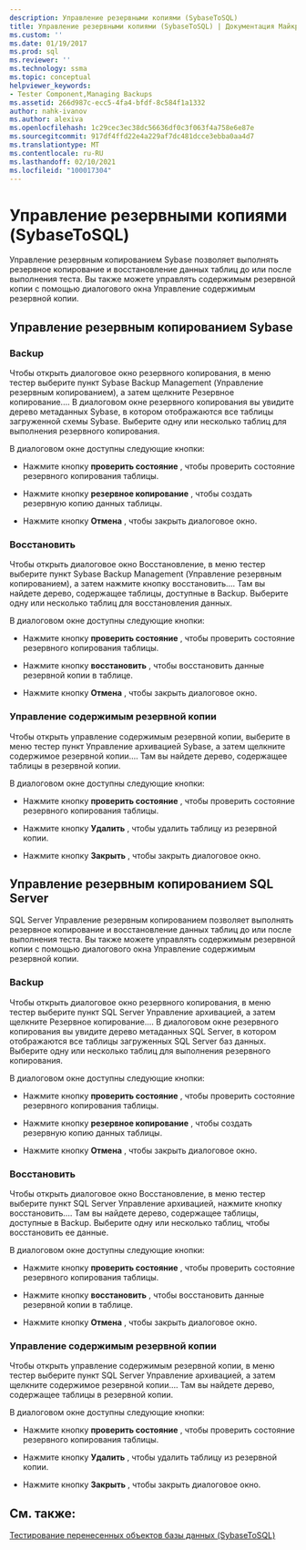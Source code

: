 ```yaml
---
description: Управление резервными копиями (SybaseToSQL)
title: Управление резервными копиями (SybaseToSQL) | Документация Майкрософт
ms.custom: ''
ms.date: 01/19/2017
ms.prod: sql
ms.reviewer: ''
ms.technology: ssma
ms.topic: conceptual
helpviewer_keywords:
- Tester Component,Managing Backups
ms.assetid: 266d987c-ecc5-4fa4-bfdf-8c584f1a1332
author: nahk-ivanov
ms.author: alexiva
ms.openlocfilehash: 1c29cec3ec38dc56636df0c3f063f4a758e6e87e
ms.sourcegitcommit: 917df4ffd22e4a229af7dc481dcce3ebba0aa4d7
ms.translationtype: MT
ms.contentlocale: ru-RU
ms.lasthandoff: 02/10/2021
ms.locfileid: "100017304"
---
```

# <a name="managing-backups-sybasetosql"></a>Управление резервными копиями (SybaseToSQL)
Управление резервным копированием Sybase позволяет выполнять резервное копирование и восстановление данных таблиц до или после выполнения теста. Вы также можете управлять содержимым резервной копии с помощью диалогового окна Управление содержимым резервной копии.  
  
## <a name="sybase-backup-management"></a>Управление резервным копированием Sybase  
  
### <a name="backup"></a>Backup  
Чтобы открыть диалоговое окно резервного копирования, в меню тестер выберите пункт Sybase Backup Management (Управление резервным копированием), а затем щелкните Резервное копирование.... В диалоговом окне резервного копирования вы увидите дерево метаданных Sybase, в котором отображаются все таблицы загруженной схемы Sybase. Выберите одну или несколько таблиц для выполнения резервного копирования.  
  
В диалоговом окне доступны следующие кнопки:  
  
-   Нажмите кнопку **проверить состояние** , чтобы проверить состояние резервного копирования таблицы.  
  
-   Нажмите кнопку **резервное копирование** , чтобы создать резервную копию данных таблицы.  
  
-   Нажмите кнопку **Отмена** , чтобы закрыть диалоговое окно.  
  
### <a name="restore"></a>Восстановить  
Чтобы открыть диалоговое окно Восстановление, в меню тестер выберите пункт Sybase Backup Management (Управление резервным копированием), а затем нажмите кнопку восстановить.... Там вы найдете дерево, содержащее таблицы, доступные в Backup. Выберите одну или несколько таблиц для восстановления данных.  
  
В диалоговом окне доступны следующие кнопки:  
  
-   Нажмите кнопку **проверить состояние** , чтобы проверить состояние резервного копирования таблицы.  
  
-   Нажмите кнопку **восстановить** , чтобы восстановить данные резервной копии в таблице.  
  
-   Нажмите кнопку **Отмена** , чтобы закрыть диалоговое окно.  
  
### <a name="managing-backup-contents"></a>Управление содержимым резервной копии  
Чтобы открыть управление содержимым резервной копии, выберите в меню тестер пункт Управление архивацией Sybase, а затем щелкните содержимое резервной копии.... Там вы найдете дерево, содержащее таблицы в резервной копии.  
  
В диалоговом окне доступны следующие кнопки:  
  
-   Нажмите кнопку **проверить состояние** , чтобы проверить состояние резервного копирования таблицы.  
  
-   Нажмите кнопку **Удалить** , чтобы удалить таблицу из резервной копии.  
  
-   Нажмите кнопку **Закрыть** , чтобы закрыть диалоговое окно.  
  
## <a name="sql-server-backup-management"></a>Управление резервным копированием SQL Server  
SQL Server Управление резервным копированием позволяет выполнять резервное копирование и восстановление данных таблиц до или после выполнения теста. Вы также можете управлять содержимым резервной копии с помощью диалогового окна Управление содержимым резервной копии.  
  
### <a name="backup"></a>Backup  
Чтобы открыть диалоговое окно резервного копирования, в меню тестер выберите пункт SQL Server Управление архивацией, а затем щелкните Резервное копирование.... В диалоговом окне резервного копирования вы увидите дерево метаданных SQL Server, в котором отображаются все таблицы загруженных SQL Server баз данных. Выберите одну или несколько таблиц для выполнения резервного копирования.  
  
В диалоговом окне доступны следующие кнопки:  
  
-   Нажмите кнопку **проверить состояние** , чтобы проверить состояние резервного копирования таблицы.  
  
-   Нажмите кнопку **резервное копирование** , чтобы создать резервную копию данных таблицы.  
  
-   Нажмите кнопку **Отмена** , чтобы закрыть диалоговое окно.  
  
### <a name="restore"></a>Восстановить  
Чтобы открыть диалоговое окно Восстановление, в меню тестер выберите пункт SQL Server Управление архивацией, нажмите кнопку восстановить.... Там вы найдете дерево, содержащее таблицы, доступные в Backup. Выберите одну или несколько таблиц, чтобы восстановить ее данные.  
  
В диалоговом окне доступны следующие кнопки:  
  
-   Нажмите кнопку **проверить состояние** , чтобы проверить состояние резервного копирования таблицы.  
  
-   Нажмите кнопку **восстановить** , чтобы восстановить данные резервной копии в таблице.  
  
-   Нажмите кнопку **Отмена** , чтобы закрыть диалоговое окно.  
  
### <a name="managing-backup-contents"></a>Управление содержимым резервной копии  
Чтобы открыть управление содержимым резервной копии, в меню тестер выберите пункт SQL Server Управление архивацией, а затем щелкните содержимое резервной копии.... Там вы найдете дерево, содержащее таблицы в резервной копии.  
  
В диалоговом окне доступны следующие кнопки:  
  
-   Нажмите кнопку **проверить состояние** , чтобы проверить состояние резервного копирования таблицы.  
  
-   Нажмите кнопку **Удалить** , чтобы удалить таблицу из резервной копии.  
  
-   Нажмите кнопку **Закрыть** , чтобы закрыть диалоговое окно.  
  
## <a name="see-also"></a>См. также:  
[Тестирование перенесенных объектов базы данных &#40;SybaseToSQL&#41;](../../ssma/sybase/testing-migrated-database-objects-sybasetosql.md)  
  
